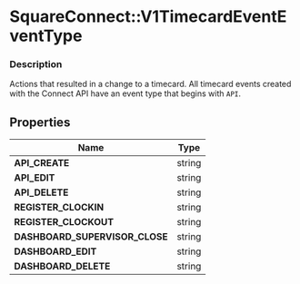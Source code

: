 # SquareConnect::V1TimecardEventEventType

### Description

Actions that resulted in a change to a timecard. All timecard events created with the Connect API have an event type that begins with `API`.

## Properties
Name | Type
------------ | -------------
**API_CREATE** | string
**API_EDIT** | string
**API_DELETE** | string
**REGISTER_CLOCKIN** | string
**REGISTER_CLOCKOUT** | string
**DASHBOARD_SUPERVISOR_CLOSE** | string
**DASHBOARD_EDIT** | string
**DASHBOARD_DELETE** | string


